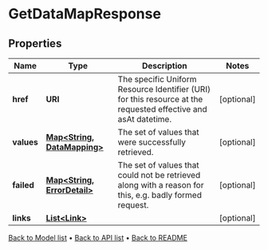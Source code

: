 

# GetDataMapResponse


## Properties

| Name | Type | Description | Notes |
|------------ | ------------- | ------------- | -------------|
|**href** | **URI** | The specific Uniform Resource Identifier (URI) for this resource at the requested effective and asAt datetime. |  [optional] |
|**values** | [**Map&lt;String, DataMapping&gt;**](DataMapping.md) | The set of values that were successfully retrieved. |  [optional] |
|**failed** | [**Map&lt;String, ErrorDetail&gt;**](ErrorDetail.md) | The set of values that could not be retrieved along with a reason for this, e.g. badly formed request. |  [optional] |
|**links** | [**List&lt;Link&gt;**](Link.md) |  |  [optional] |



[Back to Model list](../README.md#documentation-for-models) &#8226; [Back to API list](../README.md#documentation-for-api-endpoints) &#8226; [Back to README](../README.md)


